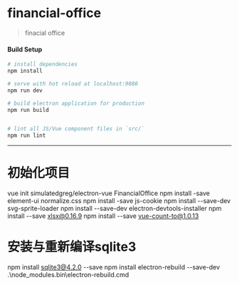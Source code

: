 # financial-office

> finacial office

#### Build Setup

``` bash
# install dependencies
npm install

# serve with hot reload at localhost:9080
npm run dev

# build electron application for production
npm run build


# lint all JS/Vue component files in `src/`
npm run lint

```

---

# 初始化项目
vue init simulatedgreg/electron-vue FinancialOffice
npm install -save element-ui normalize.css
npm install -save js-cookie
npm install --save-dev svg-sprite-loader
npm install --save-dev electron-devtools-installer
npm install --save xlsx@0.16.9
npm install --save vue-count-to@1.0.13

# 安装与重新编译sqlite3
npm install sqlite3@4.2.0 --save
npm install electron-rebuild --save-dev
.\node_modules\.bin\electron-rebuild.cmd
